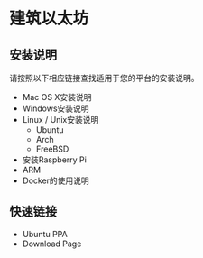 
# 建筑以太坊

## 安装说明

请按照以下相应链接查找适用于您的平台的安装说明。

* Mac OS X安装说明
* Windows安装说明
* Linux / Unix安装说明
  * Ubuntu
  * Arch
  * FreeBSD
* 安装Raspberry Pi
* ARM
* Docker的使用说明

## 快速链接

* Ubuntu PPA
* Download Page